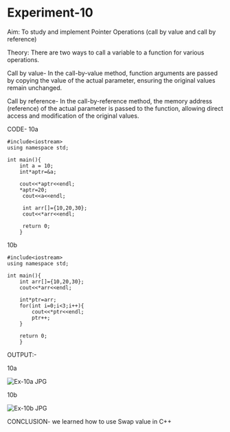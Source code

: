 # Experiment-10
Aim:
To study and implement Pointer Operations (call by value and call by reference)

Theory:
There are two ways to call a variable to a function for various operations.

Call by value- In the call-by-value method, function arguments are passed by copying the value of the actual parameter, ensuring the original values remain unchanged.

Call by reference- In the call-by-reference method, the memory address (reference) of the actual parameter is passed to the function, allowing direct access and modification of the original values.

CODE-
10a
```
#include<iostream>
using namespace std;

int main(){
    int a = 10;
    int*aptr=&a;

    cout<<*aptr<<endl;
    *aptr=20;
     cout<<a<<endl;

     int arr[]={10,20,30};
     cout<<*arr<<endl;

     return 0;
    }
```

10b
```
#include<iostream>
using namespace std;

int main(){
    int arr[]={10,20,30};
    cout<<*arr<<endl;

    int*ptr=arr;
    for(int i=0;i<3;i++){
        cout<<*ptr<<endl;
        ptr++;
    }

    return 0;
    }
```

OUTPUT:-

10a

![Ex-10a JPG](https://github.com/user-attachments/assets/50e66663-ebe2-4fde-af62-2ca9dd3249f8)

10b

![Ex-10b JPG](https://github.com/user-attachments/assets/731e6085-d178-4a65-bb9d-c0cf05792e69)

CONCLUSION- we learned how to use Swap value in C++


